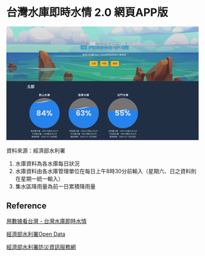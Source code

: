 # 台灣水庫即時水情 2.0 網頁APP版

![](./screenshot/demo.gif)

資料來源：經濟部水利署
1. 水庫資料為各水庫每日狀況
2. 水庫資料由各水庫管理單位在每日上午8時30分前輸入（星期六、日之資料則在星期一統一輸入）
3. 集水區降雨量為前一日累積降雨量

## Reference
[用數據看台灣 - 台灣水庫即時水情](https://water.taiwanstat.com/)

[經濟部水利署Open Data](http://fhy.wra.gov.tw/ReservoirPage_2011/StorageCapacity.aspx)

[經濟部水利署防災資訊服務網](https://fhy.wra.gov.tw/fhy/Monitor/Reservoir)